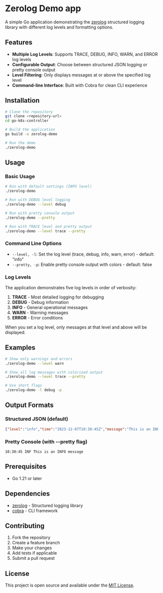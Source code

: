 # Zerolog Demo app

A simple Go application demonstrating the [zerolog](https://github.com/rs/zerolog) structured logging library with different log levels and formatting options.

## Features

- **Multiple Log Levels**: Supports TRACE, DEBUG, INFO, WARN, and ERROR log levels
- **Configurable Output**: Choose between structured JSON logging or pretty console output
- **Level Filtering**: Only displays messages at or above the specified log level
- **Command-line Interface**: Built with Cobra for clean CLI experience

## Installation

```bash
# Clone the repository
git clone <repository-url>
cd go-k8s-controller

# Build the application
go build -o zerolog-demo

# Run the demo
./zerolog-demo
```

## Usage

### Basic Usage

```bash
# Run with default settings (INFO level)
./zerolog-demo

# Run with DEBUG level logging
./zerolog-demo --level debug

# Run with pretty console output
./zerolog-demo --pretty

# Run with TRACE level and pretty output
./zerolog-demo --level trace --pretty
```

### Command Line Options

- `--level, -l`: Set the log level (trace, debug, info, warn, error) - default: "info"
- `--pretty, -p`: Enable pretty console output with colors - default: false

### Log Levels

The application demonstrates five log levels in order of verbosity:

1. **TRACE** - Most detailed logging for debugging
2. **DEBUG** - Debug information
3. **INFO** - General operational messages
4. **WARN** - Warning messages
5. **ERROR** - Error conditions

When you set a log level, only messages at that level and above will be displayed.

## Examples

```bash
# Show only warnings and errors
./zerolog-demo --level warn

# Show all log messages with colorized output
./zerolog-demo --level trace --pretty

# Use short flags
./zerolog-demo -l debug -p
```

## Output Formats

### Structured JSON (default)
```json
{"level":"info","time":"2023-12-07T10:30:45Z","message":"This is an INFO message"}
```

### Pretty Console (with --pretty flag)
```
10:30:45 INF This is an INFO message
```

## Prerequisites

- Go 1.21 or later

## Dependencies

- [zerolog](https://github.com/rs/zerolog) - Structured logging library
- [cobra](https://github.com/spf13/cobra) - CLI framework

## Contributing

1. Fork the repository
2. Create a feature branch
3. Make your changes
4. Add tests if applicable
5. Submit a pull request

## License

This project is open source and available under the [MIT License](LICENSE).